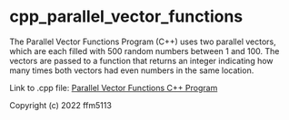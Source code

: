 # cpp_parallel_vector_functions
The Parallel Vector Functions Program (C++) uses two parallel vectors, which are each filled with 500 random numbers between 1 and 100. The vectors are passed to a function that returns an integer indicating how many times both vectors had even numbers in the same location.

Link to .cpp file: <a href="https://github.com/ffm5113/cpp_parallel_vector_functions/blob/main/ParallelVectorFunctions.cpp">Parallel Vector Functions C++ Program<a/>

Copyright (c) 2022 ffm5113
